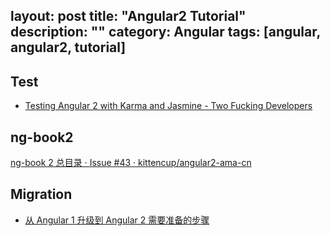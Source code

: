 layout: post
title: "Angular2 Tutorial"
description: ""
category: Angular
tags: [angular, angular2, tutorial]
---

## Test

- [Testing Angular 2 with Karma and Jasmine - Two Fucking Developers](http://twofuckingdevelopers.com/2016/01/testing-angular-2-with-karma-and-jasmine/)

## ng-book2

[ng-book 2 总目录 · Issue #43 · kittencup/angular2-ama-cn](https://github.com/kittencup/angular2-ama-cn/issues/43)

## Migration

- [从 Angular 1 升级到 Angular 2 需要准备的步骤](http://mp.weixin.qq.com/s?__biz=MzAxODE2MjM1MA==&mid=2651551037&idx=2&sn=df8e0aec3267ca87a0a4231d4f9ff005&scene=1&srcid=0719t6GgnDDm5TxoXL7TYGvX#rd)
